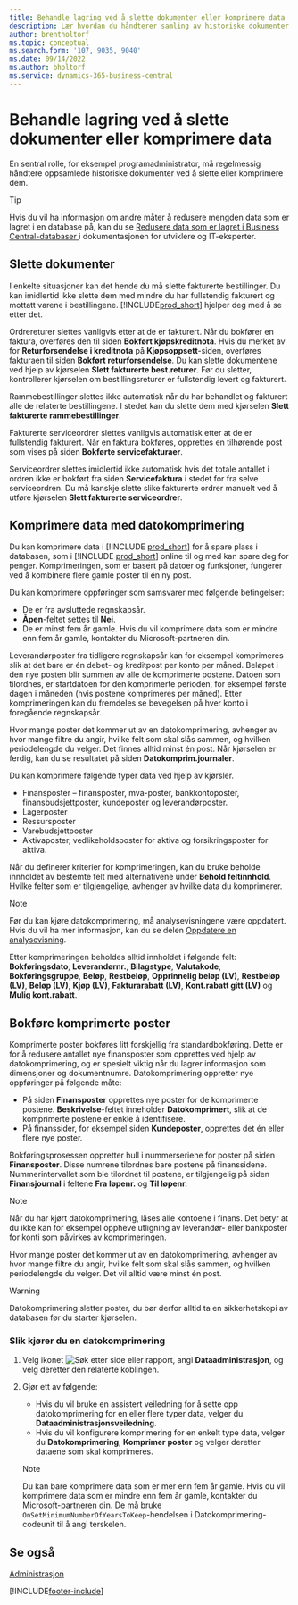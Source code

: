 ```yaml
---
title: Behandle lagring ved å slette dokumenter eller komprimere data
description: Lær hvordan du håndterer samling av historiske dokumenter (og reduser mengden med data som er lagret i en database) ved å slette eller komprimere dem.
author: brentholtorf
ms.topic: conceptual
ms.search.form: '107, 9035, 9040'
ms.date: 09/14/2022
ms.author: bholtorf
ms.service: dynamics-365-business-central
---
```

# <a name="manage-storage-by-deleting-documents-or-compressing-data"></a>Behandle lagring ved å slette dokumenter eller komprimere data

En sentral rolle, for eksempel programadministrator, må regelmessig håndtere oppsamlede historiske dokumenter ved å slette eller komprimere dem.  

> [!TIP]
> Hvis du vil ha informasjon om andre måter å redusere mengden data som er lagret i en database på, kan du se [Redusere data som er lagret i Business Central-databaser ](/dynamics365/business-central/dev-itpro/administration/database-reduce-data) i dokumentasjonen for utviklere og IT-eksperter.

## <a name="delete-documents"></a>Slette dokumenter

I enkelte situasjoner kan det hende du må slette fakturerte bestillinger. Du kan imidlertid ikke slette dem med mindre du har fullstendig fakturert og mottatt varene i bestillingene. [!INCLUDE[prod_short](includes/prod_short.md)] hjelper deg med å se etter det.

Ordrereturer slettes vanligvis etter at de er fakturert. Når du bokfører en faktura, overføres den til siden **Bokført kjøpskreditnota**. Hvis du merket av for **Returforsendelse i kreditnota** på **Kjøpsoppsett**-siden, overføres fakturaen til siden **Bokført returforsendelse**. Du kan slette dokumentene ved hjelp av kjørselen **Slett fakturerte best.returer**. Før du sletter, kontrollerer kjørselen om bestillingsreturer er fullstendig levert og fakturert.  

Rammebestillinger slettes ikke automatisk når du har behandlet og fakturert alle de relaterte bestillingene. I stedet kan du slette dem med kjørselen **Slett fakturerte rammebestillinger**.  

Fakturerte serviceordrer slettes vanligvis automatisk etter at de er fullstendig fakturert. Når en faktura bokføres, opprettes en tilhørende post som vises på siden **Bokførte servicefakturaer**.  

Serviceordrer slettes imidlertid ikke automatisk hvis det totale antallet i ordren ikke er bokført fra siden **Servicefaktura** i stedet for fra selve serviceordren. Du må kanskje slette slike fakturerte ordrer manuelt ved å utføre kjørselen **Slett fakturerte serviceordrer**.  

## <a name="compress-data-with-date-compression"></a>Komprimere data med datokomprimering

Du kan komprimere data i [!INCLUDE [prod_short](includes/prod_short.md)] for å spare plass i databasen, som i [!INCLUDE [prod_short](includes/prod_short.md)] online til og med kan spare deg for penger. Komprimeringen, som er basert på datoer og funksjoner, fungerer ved å kombinere flere gamle poster til én ny post.

Du kan komprimere oppføringer som samsvarer med følgende betingelser:

* De er fra avsluttede regnskapsår.
* **Åpen**-feltet settes til **Nei**.
* De er minst fem år gamle. Hvis du vil komprimere data som er mindre enn fem år gamle, kontakter du Microsoft-partneren din.

Leverandørposter fra tidligere regnskapsår kan for eksempel komprimeres slik at det bare er én debet- og kreditpost per konto per måned. Beløpet i den nye posten blir summen av alle de komprimerte postene. Datoen som tilordnes, er startdatoen for den komprimerte perioden, for eksempel første dagen i måneden (hvis postene komprimeres per måned). Etter komprimeringen kan du fremdeles se bevegelsen på hver konto i foregående regnskapsår.

Hvor mange poster det kommer ut av en datokomprimering, avhenger av hvor mange filtre du angir, hvilke felt som skal slås sammen, og hvilken periodelengde du velger. Det finnes alltid minst én post. Når kjørselen er ferdig, kan du se resultatet på siden **Datokomprim.journaler**.

Du kan komprimere følgende typer data ved hjelp av kjørsler.

* Finansposter – finansposter, mva-poster, bankkontoposter, finansbudsjettposter, kundeposter og leverandørposter.
* Lagerposter
* Ressursposter
* Varebudsjettposter
* Aktivaposter, vedlikeholdsposter for aktiva og forsikringsposter for aktiva.

Når du definerer kriterier for komprimeringen, kan du bruke beholde innholdet av bestemte felt med alternativene under **Behold feltinnhold**. Hvilke felter som er tilgjengelige, avhenger av hvilke data du komprimerer.

> [!NOTE]
> Før du kan kjøre datokomprimering, må analysevisningene være oppdatert. Hvis du vil ha mer informasjon, kan du se delen [Oppdatere en analysevisning](bi-how-analyze-data-dimension.md#update-an-analysis-view).

Etter komprimeringen beholdes alltid innholdet i følgende felt: **Bokføringsdato**, **Leverandørnr.**, **Bilagstype**, **Valutakode**, **Bokføringsgruppe**, **Beløp**, **Restbeløp**, **Opprinnelig beløp (LV)**, **Restbeløp (LV)**, **Beløp (LV)**, **Kjøp (LV)**, **Fakturarabatt (LV)**, **Kont.rabatt gitt (LV)** og **Mulig kont.rabatt**.

## <a name="posting-compressed-entries"></a>Bokføre komprimerte poster

Komprimerte poster bokføres litt forskjellig fra standardbokføring. Dette er for å redusere antallet nye finansposter som opprettes ved hjelp av datokomprimering, og er spesielt viktig når du lagrer informasjon som dimensjoner og dokumentnumre. Datokomprimering oppretter nye oppføringer på følgende måte:

* På siden **Finansposter** opprettes nye poster for de komprimerte postene. **Beskrivelse**-feltet inneholder **Datokomprimert**, slik at de komprimerte postene er enkle å identifisere. 
* På finanssider, for eksempel siden **Kundeposter**, opprettes det én eller flere nye poster. 

Bokføringsprosessen oppretter hull i nummerseriene for poster på siden **Finansposter**. Disse numrene tilordnes bare postene på finanssidene. Nummerintervallet som ble tilordnet til postene, er tilgjengelig på siden **Finansjournal** i feltene **Fra løpenr.** og **Til løpenr.** 

> [!NOTE]
> Når du har kjørt datokomprimering, låses alle kontoene i finans. Det betyr at du ikke kan for eksempel oppheve utligning av leverandør- eller bankposter for konti som påvirkes av komprimeringen.

Hvor mange poster det kommer ut av en datokomprimering, avhenger av hvor mange filtre du angir, hvilke felt som skal slås sammen, og hvilken periodelengde du velger. Det vil alltid være minst én post.

> [!WARNING]
> Datokomprimering sletter poster, du bør derfor alltid ta en sikkerhetskopi av databasen før du starter kjørselen.

### <a name="to-run-a-date-compression"></a>Slik kjører du en datokomprimering

1. Velg ikonet ![Søk etter side eller rapport](media/ui-search/search_small.png "Ikonet Søk etter side eller rapport"), angi **Dataadministrasjon**, og velg deretter den relaterte koblingen.
2. Gjør ett av følgende:
    * Hvis du vil bruke en assistert veiledning for å sette opp datokomprimering for en eller flere typer data, velger du **Dataadministrasjonsveiledning**.
    * Hvis du vil konfigurere komprimering for en enkelt type data, velger du **Datokomprimering**, **Komprimer poster** og velger deretter dataene som skal komprimeres.

   > [!NOTE]
   > Du kan bare komprimere data som er mer enn fem år gamle. Hvis du vil komprimere data som er mindre enn fem år gamle, kontakter du Microsoft-partneren din. De må bruke `OnSetMinimumNumberOfYearsToKeep`-hendelsen i Datokomprimering-codeunit til å angi terskelen.


## <a name="see-also"></a>Se også

[Administrasjon](admin-setup-and-administration.md)  

[!INCLUDE[footer-include](includes/footer-banner.md)]
